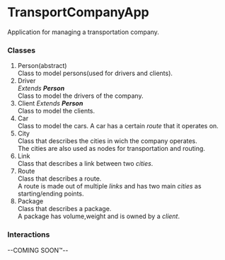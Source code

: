 # TransportCompanyApp
Application for managing a transportation company.

### Classes

1. Person(abstract)  
Class to model persons(used for drivers and clients).  
2. Driver  
*Extends **Person***  
Class to model the drivers of the company.  
3. Client
*Extends **Person***  
Class to model the clients.  
4. Car  
Class to model the cars.
A car has a certain *route* that it operates on.
5. City  
Class that describes the cities in wich the company operates.  
The cities are also used as nodes for transportation and routing.  
6. Link  
Class that describes a link between two *cities*.  
7. Route  
Class that describes a route.    
A route is made out of multiple *links* and has two main *cities* as starting/ending points.    
8. Package  
Class that describes a package.  
A package has volume,weight and is owned by a *client*.  
 
### Interactions
--COMING SOON™--
